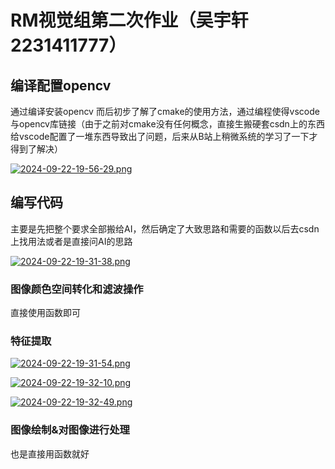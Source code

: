 # RM视觉组第二次作业（吴宇轩2231411777）

## 编译配置opencv

通过编译安装opencv
而后初步了解了cmake的使用方法，通过编程使得vscode与opencv库链接（由于之前对cmake没有任何概念，直接生搬硬套csdn上的东西给vscode配置了一堆东西导致出了问题，后来从B站上稍微系统的学习了一下才得到了解决）

[![2024-09-22-19-56-29.png](https://i.postimg.cc/SxKPsJmZ/2024-09-22-19-56-29.png)](https://postimg.cc/0bLnX5Mm)

## 编写代码

主要是先把整个要求全部搬给AI，然后确定了大致思路和需要的函数以后去csdn上找用法或者是直接问AI的思路

[![2024-09-22-19-31-38.png](https://i.postimg.cc/Dz8RCmDW/2024-09-22-19-31-38.png)](https://postimg.cc/NyvNFGQY)

### 图像颜色空间转化和滤波操作

直接使用函数即可
### 特征提取

[![2024-09-22-19-31-54.png](https://i.postimg.cc/Bbcz8F8z/2024-09-22-19-31-54.png)](https://postimg.cc/zHv76VFw)

[![2024-09-22-19-32-10.png](https://i.postimg.cc/FK88wN5T/2024-09-22-19-32-10.png)](https://postimg.cc/QBgfTLM7)

[![2024-09-22-19-32-49.png](https://i.postimg.cc/MTBNSNzq/2024-09-22-19-32-49.png)](https://postimg.cc/1n9J0Wgj)

### 图像绘制&对图像进行处理

也是直接用函数就好
